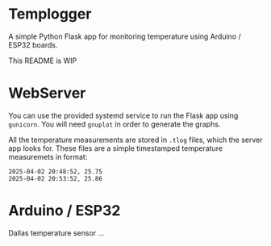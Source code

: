 # Templogger

A simple Python Flask app for monitoring temperature using Arduino / ESP32 boards.

This README is WIP

# WebServer

You can use the provided systemd service to run the Flask app using `gunicorn`. You will need `gnuplot` in order to generate the graphs.

All the temperature measurements are stored in `.tlog` files, which the server app looks for. These files are a simple timestamped temperature measuremets in format:
```
2025-04-02 20:48:52, 25.75
2025-04-02 20:53:52, 25.86
```

# Arduino / ESP32

Dallas temperature sensor ...